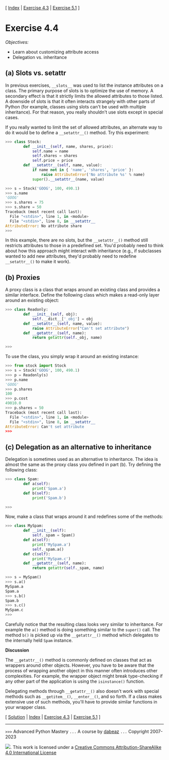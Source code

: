 \[ [Index](index.md) | [Exercise 4.3](ex4_3.md) | [Exercise 5.1](ex5_1.md) \]

# Exercise 4.4

*Objectives:*

- Learn about customizing attribute access
- Delegation vs. inheritance

## (a) Slots vs. setattr

In previous exercises, `__slots__` was used to list the instance
attributes on a class.  The primary purpose of slots is to optimize
the use of memory.  A secondary effect is that it strictly limits the
allowed attributes to those listed.  A downside of slots is that it
often interacts strangely with other parts of Python (for example,
classes using slots can't be used with multiple inheritance).  For
that reason, you really shouldn't use slots except in special cases.

If you really wanted to limit the set of allowed attributes, an
alternate way to do it would be to define a `__setattr__()` method.
Try this experiment:

```python
>>> class Stock:
        def __init__(self, name, shares, price):
            self.name = name
            self.shares = shares
            self.price = price
        def __setattr__(self, name, value):
            if name not in { 'name', 'shares', 'price' }:
                raise AttributeError('No attribute %s' % name)
            super().__setattr__(name, value)

>>> s = Stock('GOOG', 100, 490.1)
>>> s.name
'GOOG'
>>> s.shares = 75
>>> s.share = 50
Traceback (most recent call last):
  File "<stdin>", line 1, in <module>
  File "<stdin>", line 8, in __setattr__
AttributeError: No attribute share
>>>
```

In this example, there are no slots, but the `__setattr__()` method still restricts
attributes to those in a predefined set.   You'd probably need to
think about how this approach might interact with inheritance (e.g., if subclasses wanted
to add new attributes, they'd probably need to redefine `__setattr__()` to make it work).

## (b) Proxies

A proxy class is a class that wraps around an existing class and provides a similar interface.
Define the following class which makes a read-only layer around an existing object:

```python
>>> class Readonly:
        def __init__(self, obj):
            self.__dict__['_obj'] = obj
        def __setattr__(self, name, value):
            raise AttributeError("Can't set attribute")
        def __getattr__(self, name):
            return getattr(self._obj, name)

>>>
```

To use the class, you simply wrap it around an existing instance:

```python
>>> from stock import Stock
>>> s = Stock('GOOG', 100, 490.1)
>>> p = Readonly(s)
>>> p.name
'GOOG'
>>> p.shares
100
>>> p.cost
49010.0
>>> p.shares = 50
Traceback (most recent call last):
  File "<stdin>", line 1, in <module>
  File "<stdin>", line 8, in __setattr__
AttributeError: Can't set attribute
>>>
```

## (c) Delegation as an alternative to inheritance

Delegation is sometimes used as an alternative to inheritance. The idea is almost the
same as the proxy class you defined in part (b).  Try defining the following class:

```python
>>> class Spam:
        def a(self):
            print('Spam.a')
        def b(self):
            print('Spam.b')

>>>
```

Now, make a class that wraps around it and redefines some of the methods:

```python
>>> class MySpam:
        def __init__(self):
            self._spam = Spam()
        def a(self):
            print('MySpam.a')
            self._spam.a()
        def c(self):
            print('MySpam.c')
        def __getattr__(self, name):
            return getattr(self._spam, name)

>>> s = MySpam()
>>> s.a()
MySpam.a
Spam.a
>>> s.b()
Spam.b
>>> s.c()
MySpam.c
>>>
```

Carefully notice that the resulting class looks very similar to
inheritance.  For example the `a()` method is doing something similar
to the `super()` call.  The method `b()` is picked up via the
`__getattr__()` method which delegates to the internally held `Spam`
instance.

**Discussion**

The `__getattr__()` method is commonly defined on classes that act as
wrappers around other objects.  However, you have to be aware that the
process of wrapping another object in this manner often introduces
other complexities.  For example, the wrapper object might break
type-checking if any other part of the application is using the
`isinstance()` function.

Delegating methods through `__getattr__()` also doesn't work with special
methods such as `__getitem__()`, `__enter__()`, and so forth.   If a class
makes extensive use of such methods, you'll have to provide similar functions
in your wrapper class.


\[ [Solution](soln4_4.md) | [Index](index.md) | [Exercise 4.3](ex4_3.md) | [Exercise 5.1](ex5_1.md) \]

----
`>>>` Advanced Python Mastery
`...` A course by [dabeaz](https://www.dabeaz.com)
`...` Copyright 2007-2023

![](https://i.creativecommons.org/l/by-sa/4.0/88x31.png). This work is licensed under a [Creative Commons Attribution-ShareAlike 4.0 International License](http://creativecommons.org/licenses/by-sa/4.0/)
